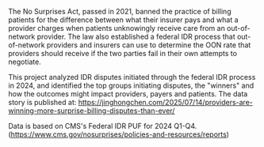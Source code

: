 The No Surprises Act, passed in 2021, banned the practice of billing patients for the difference between what their insurer pays and what a provider charges when patients unknowingly receive care from an out-of-network provider. The law also established a federal IDR process that out-of-network providers and insurers can use to determine the OON rate that providers should receive if the two parties fail in their own attempts to negotiate. 

This project analyzed IDR disputes initiated through the federal IDR process in 2024, and identified the top groups initiating disputes, the "winners" and how the outcomes might impact providers, payers and patients. The data story is published at: https://jinghongchen.com/2025/07/14/providers-are-winning-more-surprise-billing-disputes-than-ever/

Data is based on CMS's Federal IDR PUF for 2024 Q1-Q4. (https://www.cms.gov/nosurprises/policies-and-resources/reports)
